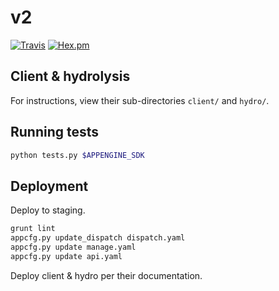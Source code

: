 # v2

[![Travis](https://img.shields.io/travis/customelements/v2.svg?maxAge=2592000)]()
[![Hex.pm](https://img.shields.io/hexpm/l/plug.svg?maxAge=2592000)]()

## Client & hydrolysis
For instructions, view their sub-directories `client/` and `hydro/`.

## Running tests
```bash
python tests.py $APPENGINE_SDK
```

## Deployment

Deploy to staging.
```bash
grunt lint
appcfg.py update_dispatch dispatch.yaml
appcfg.py update manage.yaml
appcfg.py update api.yaml
```

Deploy client & hydro per their documentation.
